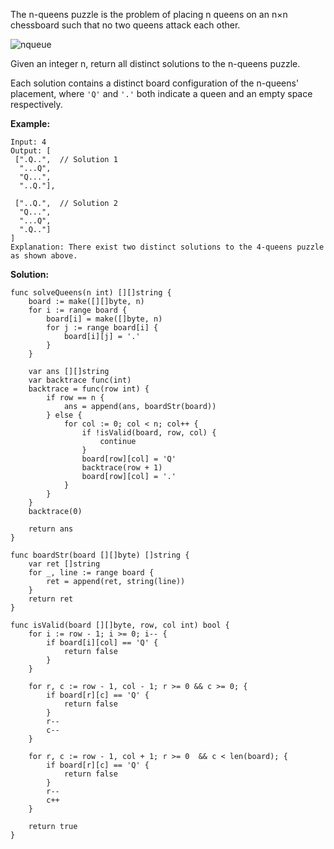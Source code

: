 The n-queens puzzle is the problem of placing n queens on an n×n chessboard such that no two queens attack each other.

![nqueue](https://assets.leetcode.com/uploads/2018/10/12/8-queens.png)

Given an integer n, return all distinct solutions to the n-queens puzzle.

Each solution contains a distinct board configuration of the n-queens' placement, where `'Q'` and `'.'` both indicate a queen and an empty space respectively.

**Example:**

```
Input: 4
Output: [
 [".Q..",  // Solution 1
  "...Q",
  "Q...",
  "..Q."],

 ["..Q.",  // Solution 2
  "Q...",
  "...Q",
  ".Q.."]
]
Explanation: There exist two distinct solutions to the 4-queens puzzle as shown above.
```

**Solution:**

```golang
func solveQueens(n int) [][]string {
	board := make([][]byte, n)
	for i := range board {
		board[i] = make([]byte, n)
		for j := range board[i] {
			board[i][j] = '.'
		}
	}

	var ans [][]string
	var backtrace func(int)
	backtrace = func(row int) {
		if row == n {
			ans = append(ans, boardStr(board))
		} else {
			for col := 0; col < n; col++ {
				if !isValid(board, row, col) {
					continue
				}
				board[row][col] = 'Q'
				backtrace(row + 1)
				board[row][col] = '.'
			}
		}
	}
	backtrace(0)

	return ans
}

func boardStr(board [][]byte) []string {
	var ret []string
	for _, line := range board {
		ret = append(ret, string(line))
	}
	return ret
}

func isValid(board [][]byte, row, col int) bool {
	for i := row - 1; i >= 0; i-- {
		if board[i][col] == 'Q' {
			return false
		}
	}

	for r, c := row - 1, col - 1; r >= 0 && c >= 0; {
		if board[r][c] == 'Q' {
			return false
		}
		r--
		c--
	}

	for r, c := row - 1, col + 1; r >= 0  && c < len(board); {
		if board[r][c] == 'Q' {
			return false
		}
		r--
		c++
	}

	return true
}
```
